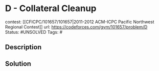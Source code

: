 # D - Collateral Cleanup

contest: [[CFICPC/101657/101657|2011-2012 ACM-ICPC Pacific Northwest Regional Contest]]
url: https://codeforces.com/gym/101657/problem/D
Status: #UNSOLVED
Tags: #

## Description

## Solution

